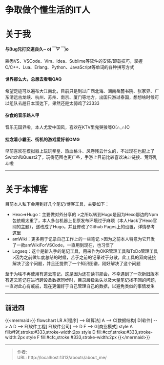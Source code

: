 # 争取做个懂生活的IT人


# 关于我

#### 与Bug兄打交道良久~ o(*￣▽￣*)o
熟悉VS、VSCode、Vim、Idea、Sublime等软件的安装/卸载技巧，掌握C/C&#43;&#43;、Lua、Erlang、Python、JavaScript等单词的各种拼写方式

#### 世界那么大，总想去看看QAQ
希望足迹可以遍布大江南北，目前只是到过广西北海、湖南岳麓书院、张家界、广东清远古龙峡、杭州、苏州、南京、厦门等地方，出国只游过泰国，想想啥时候可以组队去趟日本溜达下，果然还是太弱鸡了23333

#### 杂食的音乐路人甲
音乐无国界啦，本人尤爱中国风，喜欢在KTV里鬼哭狼嚎O(∩_∩)O

#### 挂念着小霸王、街机的游戏爱好者OMG
早前喜欢在模拟器上玩玩拳皇、热血格斗、风卷残云什么的，不过现在也配上了Switch和Quest2了，玩得范围也更广些，手游上目前比较喜欢决斗链接、荒野乱斗啦

---

# 关于本博客
目前本人私下会用到好几个笔记/博客工具，主要如下：
 - Hexo=&gt;Hugo：主要做对外分享的
   &gt;之所以转到Hugo是因为Hexo那边的Npm包依赖太重了，本人多台机器上复原发布环境过于麻烦（本人Hack了Hexo官网的主题），遂改成了Hugo，并且修改了Github Pages上的设置，详情参考 [这里](https://hugo.opendocs.io/zh-cn/hosting-and-deployment/hosting-on-github/)
 - amWiki：更多用于记录自己工作上的一些笔记
   &gt;因为之前本人特意为它开发了一款amWikiForVSCode，一直用到现在，也习惯了
 - Logseq：这个是新入手的笔记工具，用来作为OKR管理工具和ToDo管理工具
   &gt;因为之前做年度总结的时候，苦于之前的记录过于分散，此工具的双向链接解决了这个问题，并且还提供了一个知识图谱，刚好解决了这个问题

至于为啥不再使用有道云笔记，这是因为还在读书那会，不幸遇到了一次新旧版本有道云笔记在进行跨设备数据同步时，目录层级丢失以及大量笔记找不回的问题，一直对此心有戚戚，现在更偏好于自己管理自己的数据，以避免类似的事情发生

---

## 前进四
{{&lt;mermaid&gt;}}
flowchart LR
    A[程序] --&gt; B[算法]
    A --&gt; C[数据结构]
    D[软件] --&gt; A
    D --&gt; E[软件工程]
    F[软件公司] --&gt; D
    F --&gt; G[商业模式]
    style A fill:#f9f,stroke:#333,stroke-width:2px
    style D fill:#ccf,stroke:#333,stroke-width:2px
    style F fill:#cfc,stroke:#333,stroke-width:2px
{{&lt;/mermaid&gt;}}

---

> 作者:   
> URL: http://localhost:1313/abouts/about_me/  

